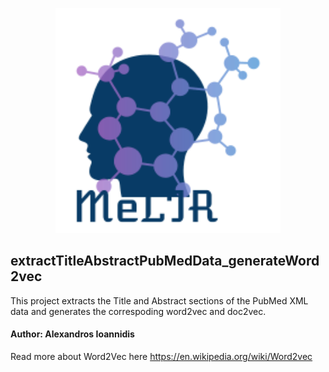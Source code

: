 <p align="center">
<img src="https://github.com/it21208/MeLIR/blob/master/MeLIR-logo.png" width="360">
</p>

## extractTitleAbstractPubMedData_generateWord2vec
This project extracts the Title and Abstract sections of the PubMed XML data and generates the correspoding word2vec and doc2vec.


#### Author: Alexandros Ioannidis

Read more about Word2Vec here https://en.wikipedia.org/wiki/Word2vec